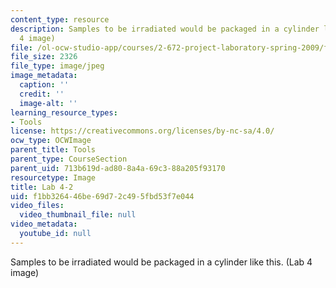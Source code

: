 ```yaml
---
content_type: resource
description: Samples to be irradiated would be packaged in a cylinder like this. (Lab
  4 image)
file: /ol-ocw-studio-app/courses/2-672-project-laboratory-spring-2009/f1bb326446be69d72c495fbd53f7e044_lab42.jpg
file_size: 2326
file_type: image/jpeg
image_metadata:
  caption: ''
  credit: ''
  image-alt: ''
learning_resource_types:
- Tools
license: https://creativecommons.org/licenses/by-nc-sa/4.0/
ocw_type: OCWImage
parent_title: Tools
parent_type: CourseSection
parent_uid: 713b619d-ad80-8a4a-69c3-88a205f93170
resourcetype: Image
title: Lab 4-2
uid: f1bb3264-46be-69d7-2c49-5fbd53f7e044
video_files:
  video_thumbnail_file: null
video_metadata:
  youtube_id: null
---
```

Samples to be irradiated would be packaged in a cylinder like this. (Lab 4 image)
